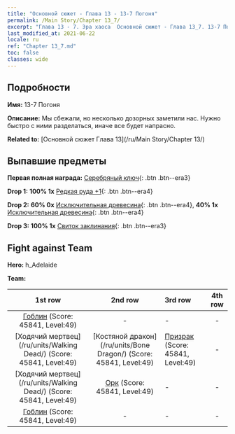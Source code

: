 ```yaml
---
title: "Основной сюжет - Глава 13 - 13-7 Погоня"
permalink: /Main Story/Chapter 13_7/
excerpt: "Глава 13 - 7. Эра хаоса  Основной сюжет - Глава 13_7. 13-7 Погоня"
last_modified_at: 2021-06-22
locale: ru
ref: "Chapter 13_7.md"
toc: false
classes: wide
---
```


## Подробности

 **Имя:** 13-7 Погоня

 **Описание:** Мы сбежали, но несколько дозорных заметили нас. Нужно быстро с ними разделаться, иначе все будет напрасно.

 **Related to:** [Основной сюжет Глава 13](/ru/Main Story/Chapter 13/)

## Выпавшие предметы

 **Первая полная награда:** [Серебряный ключ](/ItemsRU/con_693/){: .btn .btn--era3}

 **Drop 1:** **100% 1x** [Редкая руда +1](/ItemsRU/mat_40/){: .btn .btn--era4}

 **Drop 2:** **60% 0x** [Исключительная древесина](/ItemsRU/mat_34/){: .btn .btn--era4}, **40% 1x** [Исключительная древесина](/ItemsRU/mat_34/){: .btn .btn--era4}

 **Drop 3:** **100% 1x** [Свиток заклинания](/ItemsRU/con_694/){: .btn .btn--era3}


## Fight against Team
 **Hero:** h_Adelaide

 **Team:**


  | 1st row | 2nd row | 3rd row | 4th row |
  |:----:|:----:|:----|:----:|
  | [Гоблин](/ru/units/Goblin/) (Score: 45841, Level:49)  | - | - | - |
  | [Ходячий мертвец](/ru/units/Walking Dead/) (Score: 45841, Level:49)  | [Костяной дракон](/ru/units/Bone Dragon/) (Score: 45841, Level:49)  | [Призрак](/ru/units/Wight/) (Score: 45841, Level:49)  | - |
  | [Ходячий мертвец](/ru/units/Walking Dead/) (Score: 45841, Level:49)  | [Орк](/ru/units/Orc/) (Score: 45841, Level:49)  | - | - |
  | [Гоблин](/ru/units/Goblin/) (Score: 45841, Level:49)  | - | - | - |


